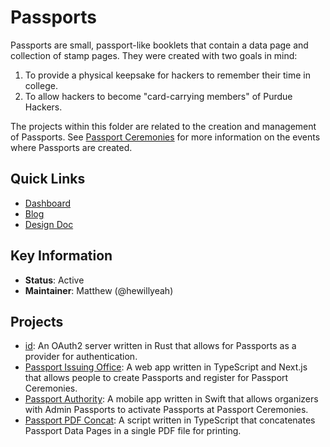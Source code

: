 # Passports

Passports are small, passport-like booklets that contain a data page and collection of stamp pages. They were created
with two goals in mind:

1. To provide a physical keepsake for hackers to remember their time in college.
2. To allow hackers to become "card-carrying members" of Purdue Hackers.

The projects within this folder are related to the creation and management of Passports. See [Passport Ceremonies](/events/passport-ceremonies/README.md)
for more information on the events where Passports are created.

## Quick Links

- [Dashboard](https://passports.purduehackers.com)
- [Blog](https://blog.purduehackers.com/posts/papers-please)
- [Design Doc](/engineering/passports/DESIGN_DOC.md)

## Key Information

- **Status**: Active
- **Maintainer**: Matthew (@hewillyeah)

## Projects

- [id](/engineering/passports/id/README.md): An OAuth2 server written in Rust that allows for Passports as a provider for authentication.
- [Passport Issuing Office](/engineering/passports/issuing-office/README.md): A web app written in TypeScript and Next.js that allows people
  to create Passports and register for Passport Ceremonies.
- [Passport Authority](/engineering/passports/authority/README.md): A mobile app written in Swift that allows organizers with Admin Passports
  to activate Passports at Passport Ceremonies.
- [Passport PDF Concat](/engineering/passports/pdf-concat/README.md): A script written in TypeScript that concatenates Passport Data Pages in
  a single PDF file for printing.
